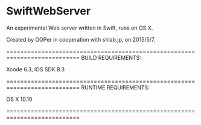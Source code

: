 # SwiftWebServer
An experimental Web server written in Swift, runs on OS X.

Created by OOPer in cooperation with shlab.jp, on 2015/5/7.

===========================================================================
BUILD REQUIREMENTS:

Xcode 6.3, iOS SDK 8.3

===========================================================================
RUNTIME REQUIREMENTS:

OS X 10.10

===========================================================================
